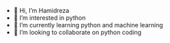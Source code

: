- 👋 Hi, I’m Hamidreza
- 👀 I’m interested in python 
- 🌱 I’m currently learning python and machine learning
- 💞️ I’m looking to collaborate on python coding

<!---
hamidabadani/hamidabadani is a ✨ special ✨ repository because its `README.md` (this file) appears on your GitHub profile.
You can click the Preview link to take a look at your changes.
--->
